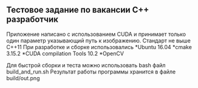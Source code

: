 ## Тестовое задание по вакансии C++ разработчик

Приложение написано с использованием CUDA и принимает только один параметр указывающий путь к изображению. Стандарт не выше C++11
При разработке и сборке использовались
*Ubuntu 16.04
*cmake 3.15.2
*CUDA compilation Tools 10.2
*OpenCV

Для быстрой сборки и теста можно использовать bash файл build_and_run.sh
Результат работы программы хранится в файле build/out.png 
